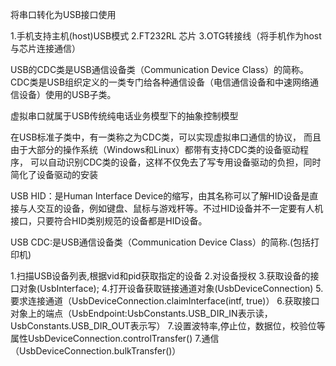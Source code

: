 将串口转化为USB接口使用

1.手机支持主机(host)USB模式
2.FT232RL 芯片
3.OTG转接线（将手机作为host与芯片连接通信）


USB的CDC类是USB通信设备类（Communication Device Class）的简称。CDC类是USB组织定义的一类专门给各种通信设备（电信通信设备和中速网络通信设备）使用的USB子类。

虚拟串口就属于USB传统纯电话业务模型下的抽象控制模型

在USB标准子类中，有一类称之为CDC类，可以实现虚拟串口通信的协议，
而且由于大部分的操作系统（Windows和Linux）都带有支持CDC类的设备驱动程序，
可以自动识别CDC类的设备，这样不仅免去了写专用设备驱动的负担，同时简化了设备驱动的安装


USB HID：是Human Interface Device的缩写，由其名称可以了解HID设备是直接与人交互的设备，例如键盘、鼠标与游戏杆等。不过HID设备并不一定要有人机接口，只要符合HID类别规范的设备都是HID设备。

USB CDC:是USB通信设备类（Communication Device Class）的简称.(包括打印机)


1.扫描USB设备列表,根据vid和pid获取指定的设备
2.对设备授权
3.获取设备的接口对象(UsbInterface);
4.打开设备获取链接通道对象(UsbDeviceConnection)
5.要求连接通道（UsbDeviceConnection.claimInterface(intf, true)）
6.获取接口对象上的端点（UsbEndpoint:UsbConstants.USB_DIR_IN表示读，UsbConstants.USB_DIR_OUT表示写）
7.设置波特率,停止位，数据位，校验位等属性UsbDeviceConnection.controlTransfer()
7.通信（UsbDeviceConnection.bulkTransfer()）
